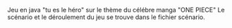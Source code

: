 Jeu en java "tu es le héro" sur le thème du célébre manga "ONE PIECE"
Le scénario et le déroulement du jeu se trouve dans le fichier scénario.
